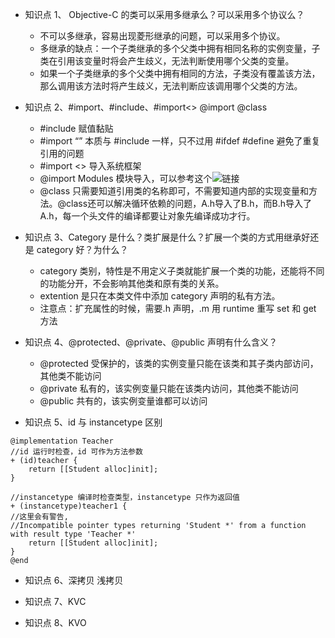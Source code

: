 + 知识点 1、 Objective-C 的类可以采用多继承么？可以采用多个协议么？
	- 不可以多继承，容易出现菱形继承的问题，可以采用多个协议。
	- 多继承的缺点：一个子类继承的多个父类中拥有相同名称的实例变量，子类在引用该变量时将会产生歧义，无法判断使用哪个父类的变量。
    - 如果一个子类继承的多个父类中拥有相同的方法，子类没有覆盖该方法，那么调用该方法时将产生歧义，无法判断应该调用哪个父类的方法。

+ 知识点 2、#import、#include、#import<> @import @class
	- #include 赋值黏贴
	- #import “” 本质与 #include 一样，只不过用 #ifdef #define 避免了重复引用的问题
	- #import <> 导入系统框架
	- @import Modules 模块导入，可以参考这个![链接](https://blog.csdn.net/huangfei711/article/details/76340383)
	- @class 只需要知道引用类的名称即可，不需要知道内部的实现变量和方法。@class还可以解决循环依赖的问题，A.h导入了B.h，而B.h导入了A.h，每一个头文件的编译都要让对象先编译成功才行。
+ 知识点 3、Category 是什么？类扩展是什么？扩展一个类的方式用继承好还是 category 好？为什么？
	- category 类别，特性是不用定义子类就能扩展一个类的功能，还能将不同的功能分开，不会影响其他类和原有类的关系。
	- extention 是只在本类文件中添加 category 声明的私有方法。
	- 注意点：扩充属性的时候，需要.h 声明，.m 用 runtime 重写 set 和 get 方法

+ 知识点 4、@protected、@private、@public 声明有什么含义？
	- @protected 受保护的，该类的实例变量只能在该类和其子类内部访问，其他类不能访问
	- @private 私有的，该实例变量只能在该类内访问，其他类不能访问
	- @public 共有的，该实例变量谁都可以访问

+ 知识点 5、id 与 instancetype 区别
```
@implementation Teacher
//id 运行时检查，id 可作为方法参数
+ (id)teacher {
    return [[Student alloc]init];
}

//instancetype 编译时检查类型，instancetype 只作为返回值
+ (instancetype)teacher1 {
//这里会有警告,
//Incompatible pointer types returning 'Student *' from a function with result type 'Teacher *'
    return [[Student alloc]init];
}
@end
```

+ 知识点 6、深拷贝 浅拷贝

+ 知识点 7、KVC

+ 知识点 8、KVO
